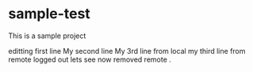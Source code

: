 # sample-test
This is a sample project

editting first line
My second line
My 3rd line from local
my third line from remote
logged out lets see now
removed remote
.